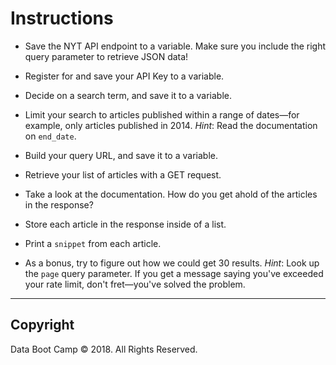 # Instructions

* Save the NYT API endpoint to a variable. Make sure you include the right query parameter to retrieve JSON data!

* Register for and save your API Key to a variable.

* Decide on a search term, and save it to a variable.

* Limit your search to articles published within a range of dates—for example, only articles published in 2014. _Hint_: Read the documentation on `end_date`.

* Build your query URL, and save it to a variable.

* Retrieve your list of articles with a GET request.

* Take a look at the documentation. How do you get ahold of the articles in the response?

* Store each article in the response inside of a list.

* Print a `snippet` from each article.

* As a bonus, try to figure out how we could get 30 results. _Hint_: Look up the `page` query parameter. If you get a message saying you've exceeded your rate limit, don't fret—you've solved the problem.

- - -

## Copyright

Data Boot Camp © 2018. All Rights Reserved.
